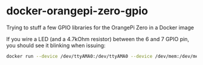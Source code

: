 # docker-orangepi-zero-gpio
Trying to stuff a few GPIO libraries for the OrangePi Zero in a Docker image

If you wire a LED (and a 4.7kOhm resistor) between the 6 and 7 GPIO pin, you should see it blinking when issuing:

```bash
docker run --device /dev/ttyAMA0:/dev/ttyAMA0 --device /dev/mem:/dev/mem --privileged -ti gounthar/zero-gpio:latest  /bin/bash
```
